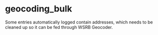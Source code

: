 # geocoding_bulk

Some entries automatically logged contain addresses, which needs to be cleaned up so it can be fed through WSRB Geocoder.

